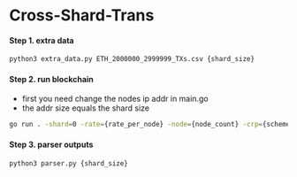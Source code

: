 # Cross-Shard-Trans

#### Step 1. extra data
```bash
python3 extra_data.py ETH_2000000_2999999_TXs.csv {shard_size}
```

#### Step 2. run blockchain
- first you need change the nodes ip addr in main.go
- the addr size equals the shard size

```bash
go run . -shard=0 -rate={rate_per_node} -node={node_count} -crp={scheme}
```
#### Step 3. parser outputs
```bash
python3 parser.py {shard_size}
```
